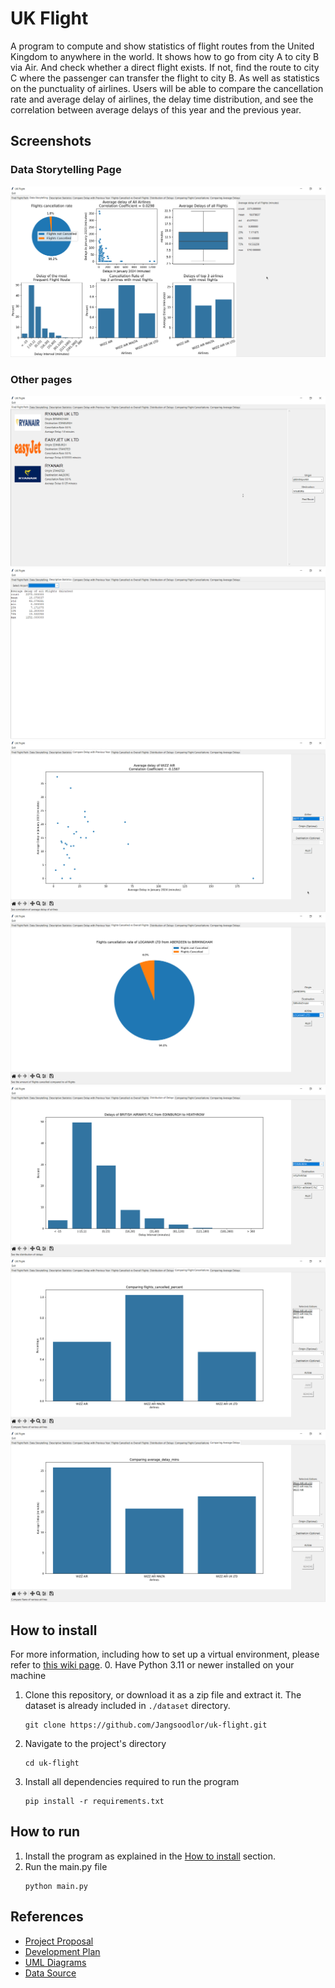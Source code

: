 # UK Flight
A program to compute and show statistics of flight routes from the United Kingdom to anywhere in the world. It shows how to go from city A to city B via Air. And check whether a direct flight exists. If not, find the route to city C where the passenger can transfer the flight to city B. As well as statistics on the punctuality of airlines. Users will be able to compare the cancellation rate and average delay of airlines, the delay time distribution, and see the correlation between average delays of this year and the previous year.

## Screenshots

### Data Storytelling Page
![storytelling](screenshots/data/2024-05-10-154424-python.png)
### Other pages
![1](screenshots/2024-05-10-154418-python.png)
![2](screenshots/2024-05-10-154431-python.png)
![3](screenshots/2024-05-10-154503-python.png)
![pie](screenshots/2024-05-10-154520-python.png)
![4](screenshots/2024-05-10-154537-python.png)
![5](screenshots/2024-05-10-154542-python.png)
![6](screenshots/2024-05-10-154548-python.png)

## How to install
For more information, including how to set up a virtual environment, please refer to [this wiki page](https://github.com/Jangsoodlor/uk-flight/wiki/Installation-Guide).
0. Have Python 3.11 or newer installed on your machine
1. Clone this repository, or download it as a zip file and extract it. The dataset is already included in `./dataset` directory.
    ```
    git clone https://github.com/Jangsoodlor/uk-flight.git
    ```
2. Navigate to the project's directory
    ```
    cd uk-flight
    ```
3. Install all dependencies required to run the program 
    ```
    pip install -r requirements.txt
    ```

## How to run
1. Install the program as explained in the [How to install](#how-to-install) section.
2. Run the main.py file
    ```
    python main.py
    ```

## References
- [Project Proposal](https://docs.google.com/document/d/1QlqTjomPm1xXTJekI6Y5g-Xd2_wno9aJruF_hKrIFtU/edit#heading=h.s7vi53uqxnxi)
- [Development Plan](https://github.com/Jangsoodlor/uk-flight/wiki/Development-Plan)
- [UML Diagrams](https://github.com/Jangsoodlor/uk-flight/wiki/UML-Diagrams)
- [Data Source](https://www.caa.co.uk/data-and-analysis/uk-aviation-market/flight-punctuality/uk-flight-punctuality-statistics/2024/)
